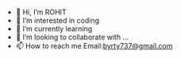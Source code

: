 - 👋 Hi, I’m ROHIT 
- 👀 I’m interested in coding 
- 🌱 I’m currently learning 
- 💞️ I’m looking to collaborate with ...
- 📫 How to reach me Email:byrty737@gmail.com
<!---
byrty7/byrty7 is a ✨ special ✨ repository because its `README.md` (this file) appears on your GitHub profile.
You can click the Preview link to take a look at your changes.
--->
